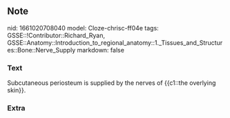 ## Note
nid: 1661020708040
model: Cloze-chrisc-ff04e
tags: GSSE::!Contributor::Richard_Ryan, GSSE::Anatomy::Introduction_to_regional_anatomy::1._Tissues_and_Structures::Bone::Nerve_Supply
markdown: false

### Text
<div class='toggle'>
  Subcutaneous periosteum is supplied by the nerves of {{c1::the
  overlying skin}}.
</div>

### Extra

